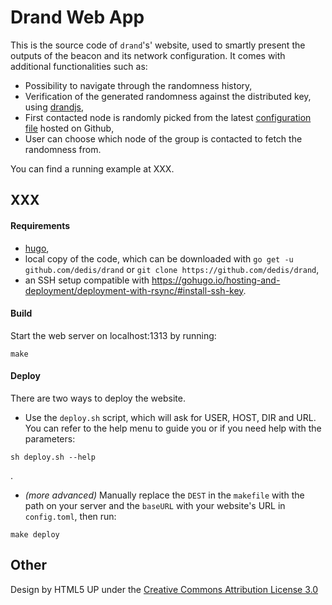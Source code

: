 
# Drand Web App

This is the source code of `drand`'s' website, used to smartly present the outputs of the beacon and its network configuration. It comes with additional functionalities such as:
- Possibility to navigate through the randomness history,
- Verification of the generated randomness against the distributed key, using [drandjs](https://github.com/PizzaWhisperer/drandjs),
- First contacted node is randomly picked from the latest [configuration file](https://github.com/dedis/drand/blob/master/deploy/latest/group.toml) hosted on Github,
- User can choose which node of the group is contacted to fetch the randomness from.

You can find a running example at XXX.

## XXX

#### Requirements
- [hugo](https://gohugo.io),
- local copy of the code, which can be downloaded with `go get -u github.com/dedis/drand` or `git clone https://github.com/dedis/drand`,
- an SSH setup compatible with https://gohugo.io/hosting-and-deployment/deployment-with-rsync/#install-ssh-key.

#### Build
Start the web server on localhost:1313 by running:
```
make
```

#### Deploy
There are two ways to deploy the website.
- Use the `deploy.sh` script, which will ask for USER, HOST, DIR and URL. You can refer to the help menu to guide you or if you need help with the parameters:
```
sh deploy.sh --help
```
.
- _(more advanced)_ Manually replace the `DEST` in the `makefile` with the path on your server and the `baseURL` with your website's URL in `config.toml`, then run:
```
make deploy
```

## Other

Design by HTML5 UP under the [Creative Commons Attribution License 3.0](https://html5up.net/license)
